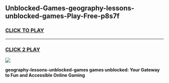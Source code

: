 
## Unblocked-Games-geography-lessons-unblocked-games-Play-Free-p8s7f
<h3>
<a href="https://premium76.site?title=geography-lessons-unblocked-games&ref=09A">CLICK TO PLAY</a></h3>
<hr>

<h3>
<a href="https://premium76.site?title=geography-lessons-unblocked-games&ref=09A">CLICK 2 PLAY</a>
  
</h3>

<a href="https://premium76.site?title=geography-lessons-unblocked-games&ref=09A"><img src="https://clearcache.store/games.png"></a>


**geography-lessons-unblocked-games games unblocked: Your Gateway to Fun and Accessible Online Gaming**
